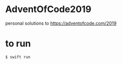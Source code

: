 # AdventOfCode2019

personal solutions to https://adventofcode.com/2019

# to run

```
$ swift run
```
